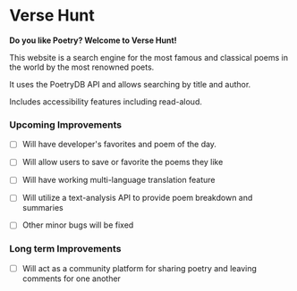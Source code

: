 # Verse Hunt

**Do you like Poetry? Welcome to Verse Hunt!**

This website is a search engine for the most famous and classical poems in the world by the most renowned poets.

It uses the PoetryDB API and allows searching by title and author.

Includes accessibility features including read-aloud.


### Upcoming Improvements

- [ ] Will have developer's favorites and poem of the day.
- [ ] Will allow users to save or favorite the poems they like
- [ ] Will have working multi-language translation feature
- [ ] Will utilize a text-analysis API to provide poem breakdown and summaries
- [ ] Other minor bugs will be fixed


### Long term Improvements

- [ ] Will act as a community platform for sharing poetry and leaving comments for one another
